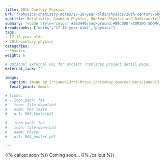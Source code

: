 ```yaml
---
title: 20th Century Physics
url: "/physics-chemistry-notes/17-18-year-olds/physics/20th-century-physics"
subtitle: Relativity, Quantum Physics, Nuclear Physics and Radioactivity
summary: "<code style='color: #2E3440;background:#88C0D0'>COMING SOON</code> <br> Relativity, Quantum Physics, Nuclear Physics and Radioactivity."
breadcrumbs: ["notes","17-18-year-olds","physics"]
tags:
- 17-18-year-olds
- 20th-century-physics
categories:
- Physics
weight: 6

# Optional external URL for project (replaces project detail page).
external_link: ""

image:
  caption: Image by [**janeb13**](https://pixabay.com/es/users/janeb13-725943/) on [Pixabay](https://pixabay.com/es/)
  focal_point: Smart

# links:
# - icon_pack: fas
#   icon: file-download
#   name: PDF Texto
#   url: MAS_texto.pdf
  
# - icon_pack: fas
#   icon: file-download
#   name: Póster
#   url: MAS_poster.pdf

---
```


{{% callout soon %}}
Coming soon...
{{% /callout %}}
